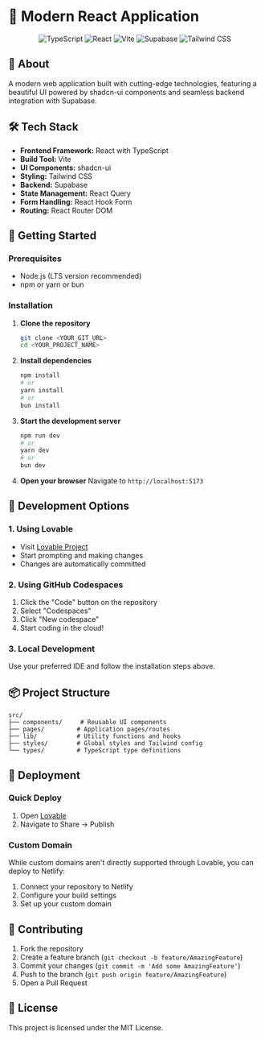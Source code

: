 # 🚀 Modern React Application

<div align="center">

![TypeScript](https://img.shields.io/badge/TypeScript-007ACC?style=for-the-badge&logo=typescript&logoColor=white)
![React](https://img.shields.io/badge/React-20232A?style=for-the-badge&logo=react&logoColor=61DAFB)
![Vite](https://img.shields.io/badge/Vite-646CFF?style=for-the-badge&logo=vite&logoColor=white)
![Supabase](https://img.shields.io/badge/Supabase-3ECF8E?style=for-the-badge&logo=supabase&logoColor=white)
![Tailwind CSS](https://img.shields.io/badge/Tailwind_CSS-38B2AC?style=for-the-badge&logo=tailwind-css&logoColor=white)

</div>

## 🌟 About

A modern web application built with cutting-edge technologies, featuring a beautiful UI powered by shadcn-ui components and seamless backend integration with Supabase.

## 🛠️ Tech Stack

- **Frontend Framework:** React with TypeScript
- **Build Tool:** Vite
- **UI Components:** shadcn-ui
- **Styling:** Tailwind CSS
- **Backend:** Supabase
- **State Management:** React Query
- **Form Handling:** React Hook Form
- **Routing:** React Router DOM

## 🚀 Getting Started

### Prerequisites

- Node.js (LTS version recommended)
- npm or yarn or bun

### Installation

1. **Clone the repository**
   ```bash
   git clone <YOUR_GIT_URL>
   cd <YOUR_PROJECT_NAME>
   ```

2. **Install dependencies**
   ```bash
   npm install
   # or
   yarn install
   # or
   bun install
   ```

3. **Start the development server**
   ```bash
   npm run dev
   # or
   yarn dev
   # or
   bun dev
   ```

4. **Open your browser**
   Navigate to `http://localhost:5173`

## 🔧 Development Options

### 1. Using Lovable
- Visit [Lovable Project](https://lovable.dev/projects/99e69e80-9c6f-4d92-b1ec-8425875c905d)
- Start prompting and making changes
- Changes are automatically committed

### 2. Using GitHub Codespaces
1. Click the "Code" button on the repository
2. Select "Codespaces"
3. Click "New codespace"
4. Start coding in the cloud!

### 3. Local Development
Use your preferred IDE and follow the installation steps above.

## 📦 Project Structure

```
src/
├── components/     # Reusable UI components
├── pages/         # Application pages/routes
├── lib/           # Utility functions and hooks
├── styles/        # Global styles and Tailwind config
└── types/         # TypeScript type definitions
```

## 🚀 Deployment

### Quick Deploy
1. Open [Lovable](https://lovable.dev/projects/99e69e80-9c6f-4d92-b1ec-8425875c905d)
2. Navigate to Share -> Publish

### Custom Domain
While custom domains aren't directly supported through Lovable, you can deploy to Netlify:
1. Connect your repository to Netlify
2. Configure your build settings
3. Set up your custom domain

## 🤝 Contributing

1. Fork the repository
2. Create a feature branch (`git checkout -b feature/AmazingFeature`)
3. Commit your changes (`git commit -m 'Add some AmazingFeature'`)
4. Push to the branch (`git push origin feature/AmazingFeature`)
5. Open a Pull Request

## 📝 License

This project is licensed under the MIT License.
